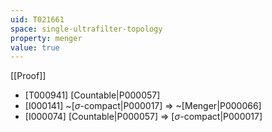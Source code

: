 ```yaml
---
uid: T021661
space: single-ultrafilter-topology
property: menger
value: true
---
```

[[Proof]]

* [T000941] [Countable|P000057]
* [I000141] ~[$\sigma$-compact|P000017] => ~[Menger|P000066]
* [I000074] [Countable|P000057] => [$\sigma$-compact|P000017]


